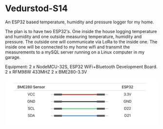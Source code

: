 # Vedurstod-S14
An ESP32 based temperature, humidity and pressure logger for my home.

The plan is to have two ESP32's. One inside the house logging temperature and humidity and one outside measuring temperature, humidity and pressure.
The outside one will communicate via LoRa to the inside one. The inside one will be connected to my home wifi and transmit the measurements to a mySQL server running on a Linux computer in my garage.

Equipment:
2 x NodeMCU-32S, ESP32 WiFi+Bluetooth Development Board.
2 x RFM98W 433MHZ
2 x BME280-3.3V

![alt text](https://github.com/ShakyPizza/Vedurstod-S14/blob/main/BME280_Sensor_Wiring.png)
